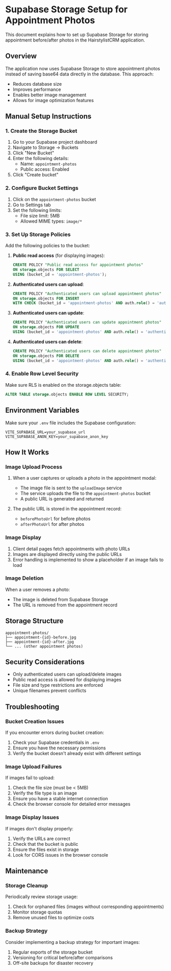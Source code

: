 # Supabase Storage Setup for Appointment Photos

This document explains how to set up Supabase Storage for storing appointment before/after photos in the HairstylistCRM application.

## Overview

The application now uses Supabase Storage to store appointment photos instead of saving base64 data directly in the database. This approach:

- Reduces database size
- Improves performance
- Enables better image management
- Allows for image optimization features

## Manual Setup Instructions

### 1. Create the Storage Bucket

1. Go to your Supabase project dashboard
2. Navigate to Storage → Buckets
3. Click "New Bucket"
4. Enter the following details:
   - Name: `appointment-photos`
   - Public access: Enabled
5. Click "Create bucket"

### 2. Configure Bucket Settings

1. Click on the `appointment-photos` bucket
2. Go to Settings tab
3. Set the following limits:
   - File size limit: 5MB
   - Allowed MIME types: `image/*`

### 3. Set Up Storage Policies

Add the following policies to the bucket:

1. **Public read access** (for displaying images):
   ```sql
   CREATE POLICY "Public read access for appointment photos"
   ON storage.objects FOR SELECT
   USING (bucket_id = 'appointment-photos');
   ```

2. **Authenticated users can upload**:
   ```sql
   CREATE POLICY "Authenticated users can upload appointment photos"
   ON storage.objects FOR INSERT
   WITH CHECK (bucket_id = 'appointment-photos' AND auth.role() = 'authenticated');
   ```

3. **Authenticated users can update**:
   ```sql
   CREATE POLICY "Authenticated users can update appointment photos"
   ON storage.objects FOR UPDATE
   USING (bucket_id = 'appointment-photos' AND auth.role() = 'authenticated');
   ```

4. **Authenticated users can delete**:
   ```sql
   CREATE POLICY "Authenticated users can delete appointment photos"
   ON storage.objects FOR DELETE
   USING (bucket_id = 'appointment-photos' AND auth.role() = 'authenticated');
   ```

### 4. Enable Row Level Security

Make sure RLS is enabled on the storage.objects table:
```sql
ALTER TABLE storage.objects ENABLE ROW LEVEL SECURITY;
```

## Environment Variables

Make sure your `.env` file includes the Supabase configuration:

```env
VITE_SUPABASE_URL=your_supabase_url
VITE_SUPABASE_ANON_KEY=your_supabase_anon_key
```

## How It Works

### Image Upload Process

1. When a user captures or uploads a photo in the appointment modal:
   - The image file is sent to the `uploadImage` service
   - The service uploads the file to the `appointment-photos` bucket
   - A public URL is generated and returned

2. The public URL is stored in the appointment record:
   - `beforePhotoUrl` for before photos
   - `afterPhotoUrl` for after photos

### Image Display

1. Client detail pages fetch appointments with photo URLs
2. Images are displayed directly using the public URLs
3. Error handling is implemented to show a placeholder if an image fails to load

### Image Deletion

When a user removes a photo:
- The image is deleted from Supabase Storage
- The URL is removed from the appointment record

## Storage Structure

```
appointment-photos/
├── appointment-{id}-before.jpg
├── appointment-{id}-after.jpg
└── ... (other appointment photos)
```

## Security Considerations

- Only authenticated users can upload/delete images
- Public read access is allowed for displaying images
- File size and type restrictions are enforced
- Unique filenames prevent conflicts

## Troubleshooting

### Bucket Creation Issues

If you encounter errors during bucket creation:
1. Check your Supabase credentials in `.env`
2. Ensure you have the necessary permissions
3. Verify the bucket doesn't already exist with different settings

### Image Upload Failures

If images fail to upload:
1. Check the file size (must be < 5MB)
2. Verify the file type is an image
3. Ensure you have a stable internet connection
4. Check the browser console for detailed error messages

### Image Display Issues

If images don't display properly:
1. Verify the URLs are correct
2. Check that the bucket is public
3. Ensure the files exist in storage
4. Look for CORS issues in the browser console

## Maintenance

### Storage Cleanup

Periodically review storage usage:
1. Check for orphaned files (images without corresponding appointments)
2. Monitor storage quotas
3. Remove unused files to optimize costs

### Backup Strategy

Consider implementing a backup strategy for important images:
1. Regular exports of the storage bucket
2. Versioning for critical before/after comparisons
3. Off-site backups for disaster recovery